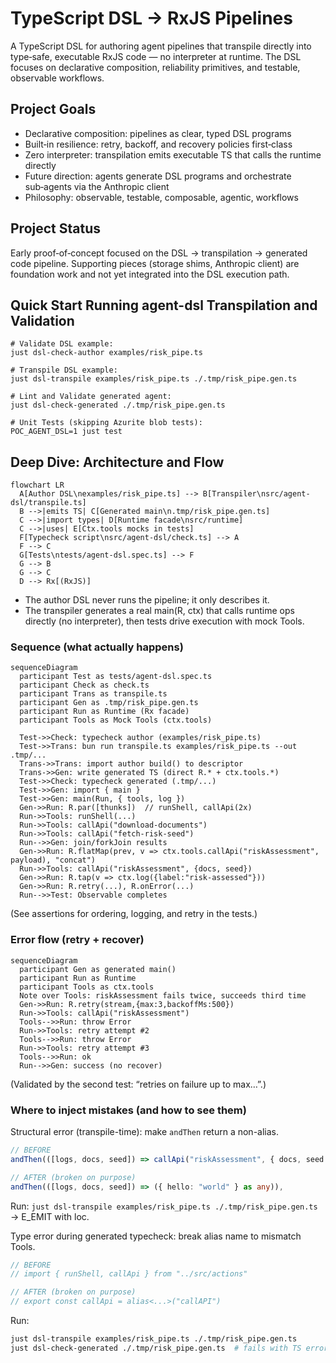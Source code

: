 # TypeScript DSL → RxJS Pipelines

A TypeScript DSL for authoring agent pipelines that transpile directly into type‑safe, executable RxJS code — no interpreter at runtime. The DSL focuses on declarative composition, reliability primitives, and testable, observable workflows.

## Project Goals

- Declarative composition: pipelines as clear, typed DSL programs
- Built‑in resilience: retry, backoff, and recovery policies first‑class
- Zero interpreter: transpilation emits executable TS that calls the runtime directly
- Future direction: agents generate DSL programs and orchestrate sub‑agents via the Anthropic client
- Philosophy: observable, testable, composable, agentic, workflows

## Project Status

Early proof‑of‑concept focused on the DSL → transpilation → generated code pipeline. Supporting pieces (storage shims, Anthropic client) are foundation work and not yet integrated into the DSL execution path.

## Quick Start Running agent-dsl Transpilation and Validation

```
# Validate DSL example: 
just dsl-check-author examples/risk_pipe.ts

# Transpile DSL example: 
just dsl-transpile examples/risk_pipe.ts ./.tmp/risk_pipe.gen.ts

# Lint and Validate generated agent: 
just dsl-check-generated ./.tmp/risk_pipe.gen.ts

# Unit Tests (skipping Azurite blob tests): 
POC_AGENT_DSL=1 just test
```


## Deep Dive: Architecture and Flow

```mermaid
flowchart LR
  A[Author DSL\nexamples/risk_pipe.ts] --> B[Transpiler\nsrc/agent-dsl/transpile.ts]
  B -->|emits TS| C[Generated main\n.tmp/risk_pipe.gen.ts]
  C -->|import types| D[Runtime facade\nsrc/runtime]
  C -->|uses| E[Ctx.tools mocks in tests]
  F[Typecheck script\nsrc/agent-dsl/check.ts] --> A
  F --> C
  G[Tests\ntests/agent-dsl.spec.ts] --> F
  G --> B
  G --> C
  D --> Rx[(RxJS)]
```

- The author DSL never runs the pipeline; it only describes it.
- The transpiler generates a real main(R, ctx) that calls runtime ops directly (no interpreter), then tests drive execution with mock Tools.

### Sequence (what actually happens)

```mermaid
sequenceDiagram
  participant Test as tests/agent-dsl.spec.ts
  participant Check as check.ts
  participant Trans as transpile.ts
  participant Gen as .tmp/risk_pipe.gen.ts
  participant Run as Runtime (Rx facade)
  participant Tools as Mock Tools (ctx.tools)

  Test->>Check: typecheck author (examples/risk_pipe.ts)
  Test->>Trans: bun run transpile.ts examples/risk_pipe.ts --out .tmp/...
  Trans->>Trans: import author build() to descriptor
  Trans->>Gen: write generated TS (direct R.* + ctx.tools.*)
  Test->>Check: typecheck generated (.tmp/...)
  Test->>Gen: import { main }
  Test->>Gen: main(Run, { tools, log })
  Gen->>Run: R.par([thunks])  // runShell, callApi(2x)
  Run->>Tools: runShell(...)
  Run->>Tools: callApi("download-documents")
  Run->>Tools: callApi("fetch-risk-seed")
  Run-->>Gen: join/forkJoin results
  Gen->>Run: R.flatMap(prev, v => ctx.tools.callApi("riskAssessment", payload), "concat")
  Run->>Tools: callApi("riskAssessment", {docs, seed})
  Gen->>Run: R.tap(v => ctx.log({label:"risk-assessed"}))
  Gen->>Run: R.retry(...), R.onError(...)
  Run-->>Test: Observable completes
```

(See assertions for ordering, logging, and retry in the tests.)

### Error flow (retry + recover)

```mermaid
sequenceDiagram
  participant Gen as generated main()
  participant Run as Runtime
  participant Tools as ctx.tools
  Note over Tools: riskAssessment fails twice, succeeds third time
  Gen->>Run: R.retry(stream,{max:3,backoffMs:500})
  Run->>Tools: callApi("riskAssessment")
  Tools-->>Run: throw Error
  Run->>Tools: retry attempt #2
  Tools-->>Run: throw Error
  Run->>Tools: retry attempt #3
  Tools-->>Run: ok
  Run-->>Gen: success (no recover)
```

(Validated by the second test: “retries on failure up to max…”.)

### Where to inject mistakes (and how to see them)

Structural error (transpile-time): make `andThen` return a non-alias.

```ts
// BEFORE
andThen(([logs, docs, seed]) => callApi("riskAssessment", { docs, seed })),

// AFTER (broken on purpose)
andThen(([logs, docs, seed]) => ({ hello: "world" } as any)),
```

Run: `just dsl-transpile examples/risk_pipe.ts ./.tmp/risk_pipe.gen.ts` → E_EMIT with loc.

Type error during generated typecheck: break alias name to mismatch Tools.

```ts
// BEFORE
// import { runShell, callApi } from "../src/actions"

// AFTER (broken on purpose)
// export const callApi = alias<...>("callAPI")
```

Run:

```bash
just dsl-transpile examples/risk_pipe.ts ./.tmp/risk_pipe.gen.ts
just dsl-check-generated ./.tmp/risk_pipe.gen.ts  # fails with TS error against Tools
```
